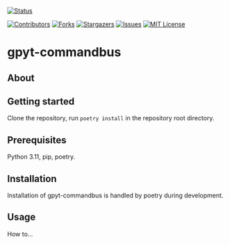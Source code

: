 [![Status][status-badge]][status-url]


[![Contributors][contributors-shield]][contributors-url]
[![Forks][forks-shield]][forks-url]
[![Stargazers][stars-shield]][stars-url]
[![Issues][issues-shield]][issues-url]
[![MIT License][license-shield]][license-url]

# gpyt-commandbus

## About

## Getting started
Clone the repository, run `poetry install` in the repository root directory.

## Prerequisites
Python 3.11, pip, poetry.

## Installation
Installation of gpyt-commandbus is handled by poetry during development.

## Usage

How to...

[contributors-shield]: https://img.shields.io/github/contributors/ocellicode/gpyt-commandbus.svg?style=for-the-badge
[contributors-url]: https://github.com/ocellicode/gpyt-commandbus/graphs/contributors
[forks-shield]: https://img.shields.io/github/forks/ocellicode/gpyt-commandbus.svg?style=for-the-badge
[forks-url]: https://github.com/ocellicode/gpyt-commandbus/network/members
[stars-shield]: https://img.shields.io/github/stars/ocellicode/gpyt-commandbus.svg?style=for-the-badge
[stars-url]: https://github.com/ocellicode/gpyt-commandbus/stargazers
[issues-shield]: https://img.shields.io/github/issues/ocellicode/gpyt-commandbus.svg?style=for-the-badge
[issues-url]: https://github.com/ocellicode/gpyt-commandbus/issues
[license-shield]: https://img.shields.io/github/license/ocellicode/gpyt-commandbus.svg?style=for-the-badge
[license-url]: https://github.com/ocellicode/gpyt-commandbus/blob/master/LICENSE.md
[status-badge]: https://github.com/ocellicode/gpyt-commandbus/actions/workflows/main.yml/badge.svg
[status-url]: https://github.com/ocellicode/gpyt-commandbus/actions/workflows/main.yml
